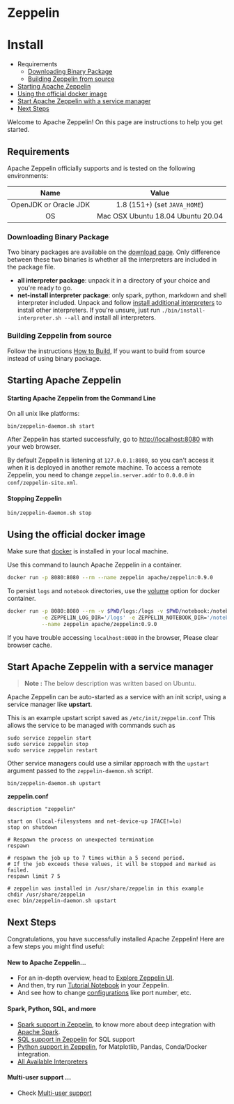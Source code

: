 Zeppelin
======

# Install



- Requirements
  - [Downloading Binary Package](https://zeppelin.apache.org/docs/latest/quickstart/install.html#downloading-binary-package)
  - [Building Zeppelin from source](https://zeppelin.apache.org/docs/latest/quickstart/install.html#building-zeppelin-from-source)
- [Starting Apache Zeppelin](https://zeppelin.apache.org/docs/latest/quickstart/install.html#starting-apache-zeppelin)
- [Using the official docker image](https://zeppelin.apache.org/docs/latest/quickstart/install.html#using-the-official-docker-image)
- [Start Apache Zeppelin with a service manager](https://zeppelin.apache.org/docs/latest/quickstart/install.html#start-apache-zeppelin-with-a-service-manager)
- [Next Steps](https://zeppelin.apache.org/docs/latest/quickstart/install.html#next-steps)

Welcome to Apache Zeppelin! On this page are instructions to help you get started.

## Requirements



Apache Zeppelin officially supports and is tested on the following environments:

|         Name          |               Value               |
| :-------------------: | :-------------------------------: |
| OpenJDK or Oracle JDK |   1.8 (151+) (set `JAVA_HOME`)    |
|          OS           | Mac OSX Ubuntu 18.04 Ubuntu 20.04 |

### Downloading Binary Package

Two binary packages are available on the [download page](http://zeppelin.apache.org/download.html). Only difference between these two binaries is whether all the interpreters are included in the package file.

- **all interpreter package**: unpack it in a directory of your choice and you're ready to go.
- **net-install interpreter package**: only spark, python, markdown and shell interpreter included. Unpack and follow [install additional interpreters](https://zeppelin.apache.org/docs/latest/usage/interpreter/installation.html) to install other interpreters. If you're unsure, just run `./bin/install-interpreter.sh --all` and install all interpreters.

### Building Zeppelin from source

Follow the instructions [How to Build](https://zeppelin.apache.org/docs/latest/setup/basics/how_to_build.html), If you want to build from source instead of using binary package.

## Starting Apache Zeppelin



#### Starting Apache Zeppelin from the Command Line

On all unix like platforms:

```text
bin/zeppelin-daemon.sh start
```

After Zeppelin has started successfully, go to [http://localhost:8080](http://localhost:8080/) with your web browser.

By default Zeppelin is listening at `127.0.0.1:8080`, so you can't access it when it is deployed in another remote machine. To access a remote Zeppelin, you need to change `zeppelin.server.addr` to `0.0.0.0` in `conf/zeppelin-site.xml`.

#### Stopping Zeppelin

```text
bin/zeppelin-daemon.sh stop
```

## Using the official docker image



Make sure that [docker](https://www.docker.com/community-edition) is installed in your local machine.

Use this command to launch Apache Zeppelin in a container.

```bash
docker run -p 8080:8080 --rm --name zeppelin apache/zeppelin:0.9.0
```

To persist `logs` and `notebook` directories, use the [volume](https://docs.docker.com/engine/reference/commandline/run/#mount-volume--v-read-only) option for docker container.

```bash
docker run -p 8080:8080 --rm -v $PWD/logs:/logs -v $PWD/notebook:/notebook \
           -e ZEPPELIN_LOG_DIR='/logs' -e ZEPPELIN_NOTEBOOK_DIR='/notebook' \
           --name zeppelin apache/zeppelin:0.9.0
```

If you have trouble accessing `localhost:8080` in the browser, Please clear browser cache.

## Start Apache Zeppelin with a service manager



> **Note :** The below description was written based on Ubuntu.

Apache Zeppelin can be auto-started as a service with an init script, using a service manager like **upstart**.

This is an example upstart script saved as `/etc/init/zeppelin.conf` This allows the service to be managed with commands such as

```text
sudo service zeppelin start  
sudo service zeppelin stop  
sudo service zeppelin restart
```

Other service managers could use a similar approach with the `upstart` argument passed to the `zeppelin-daemon.sh` script.

```text
bin/zeppelin-daemon.sh upstart
```

**zeppelin.conf**

```aconf
description "zeppelin"

start on (local-filesystems and net-device-up IFACE!=lo)
stop on shutdown

# Respawn the process on unexpected termination
respawn

# respawn the job up to 7 times within a 5 second period.
# If the job exceeds these values, it will be stopped and marked as failed.
respawn limit 7 5

# zeppelin was installed in /usr/share/zeppelin in this example
chdir /usr/share/zeppelin
exec bin/zeppelin-daemon.sh upstart
```

## Next Steps



Congratulations, you have successfully installed Apache Zeppelin! Here are a few steps you might find useful:

#### New to Apache Zeppelin...

- For an in-depth overview, head to [Explore Zeppelin UI](https://zeppelin.apache.org/docs/latest/quickstart/explore_ui.html).
- And then, try run [Tutorial Notebook](http://localhost:8080/#/notebook/2A94M5J1Z) in your Zeppelin.
- And see how to change [configurations](https://zeppelin.apache.org/docs/latest/setup/operation/configuration.html) like port number, etc.

#### Spark, Python, SQL, and more

- [Spark support in Zeppelin](https://zeppelin.apache.org/docs/latest/quickstart/spark_with_zeppelin.html), to know more about deep integration with [Apache Spark](http://spark.apache.org/).
- [SQL support in Zeppelin](https://zeppelin.apache.org/docs/latest/quickstart/sql_with_zeppelin.html) for SQL support
- [Python support in Zeppelin](https://zeppelin.apache.org/docs/latest/quickstart/python_with_zeppelin.html), for Matplotlib, Pandas, Conda/Docker integration.
- [All Available Interpreters](https://zeppelin.apache.org/docs/latest/#available-interpreters)

#### Multi-user support ...

- Check [Multi-user support](https://zeppelin.apache.org/docs/latest/setup/basics/multi_user_support.html)
